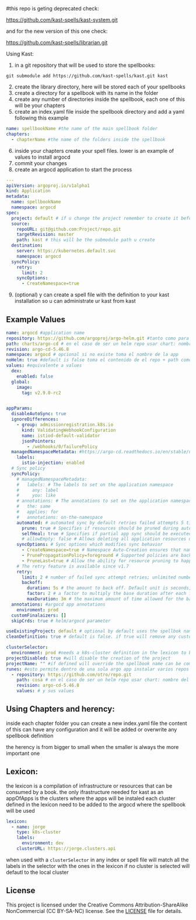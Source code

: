 #this repo is geting deprecated check:

https://github.com/kast-spells/kast-system.git

and for the new version of this one check:

https://github.com/kast-spells/librarian.git


Using Kast:
1) in a git repository that will be used to store the spellbooks:

`git submodule add https://github.com/kast-spells/kast.git kast`

2) create the library directory, here will be stored each of your spellbooks
3) create a directory for a spellbook with its name in the folder
4) create any number of directories inside the spellbook, each one of this will be your chapters
5) create an index.yaml file inside the spellbook directory and add a yaml following this example
```yaml
name: spellbookName #the name of the main spellbook folder
chapters:
  - chapterName #the name of the folders inside the spellbook
```
6) inside your chapters create your spell files. lower is an example of values to install argocd
7) commit your changes
8) create an argocd application to start the process
```yaml
---
apiVersion: argoproj.io/v1alpha1
kind: Application
metadata:
  name: spellbookName
  namespace: argocd
spec:
  project: default # if u change the project remember to create it before
  source:
    repoURL: git@github.com:Project/repo.git
    targetRevision: master
    path: kast # this will be the submodule path u create 
  destination:
    server: https://kubernetes.default.svc
    namespace: argocd
  syncPolicy:
    retry:
      limit: 2
    syncOptions:
      - CreateNamespace=true
```
9) (optional) y can create a spell file with the definition to your kast installation so u can administrate ur kast from kast

## Example Values

```yaml
name: argocd #application name
repository: https://github.com/argoproj/argo-helm.git #tanto como para git como para helm
path: charts/argo-cd # en el caso de ser un helm repo usar chart: nombre del chart
revision: argo-cd-5.46.8
namespace: argocd # opcional si no existe toma el nombre de la app
noHelm: true #default is false toma el contenido de el repo + path como solo archivos yaml y aplica en argo
values: #equivalente a values 
  dex:
    enabled: false
  global:
    image:
      tag: v2.9.0-rc2


appParams:
  disableAutoSync: true
  ignoreDifferences:
    - group: admissionregistration.k8s.io
      kind: ValidatingWebhookConfiguration
      name: istiod-default-validator
      jsonPointers:
        - /webhooks/0/failurePolicy
  managedNamespaceMetadata: #https://argo-cd.readthedocs.io/en/stable/user-guide/sync-options/#namespace-metadata
    labels:
      istio-injection: enabled
  # Sync policy
  syncPolicy:
    # managedNamespaceMetadata:
    #   labels: # The labels to set on the application namespace
    #     any: label
    #     you: like
    # annotations: # The annotations to set on the application namespace
    #   the: same
    #   applies: for
    #   annotations: on-the-namespace
    automated: # automated sync by default retries failed attempts 5 times with following delays between attempts ( 5s, 10s, 20s, 40s, 80s ); retry controlled using `retry` field.
      prune: true # Specifies if resources should be pruned during auto-syncing ( false by default ).
      selfHeal: true # Specifies if partial app sync should be executed when resources are changed only in target Kubernetes cluster and no git change detected ( false by default ).
      # allowEmpty: false # Allows deleting all application resources during automatic syncing ( false by default ).
    syncOptions: # Sync options which modifies sync behavior
      - CreateNamespace=true # Namespace Auto-Creation ensures that namespace specified as the application destination exists in the destination cluster.
      - PrunePropagationPolicy=foreground # Supported policies are background, foreground and orphan.
      - PruneLast=true # Allow the ability for resource pruning to happen as a final, implicit wave of a sync operation
    # The retry feature is available since v1.7
    retry:
      limit: 2 # number of failed sync attempt retries; unlimited number of attempts if less than 0
      backoff:
        duration: 5s # the amount to back off. Default unit is seconds, but could also be a duration (e.g. "2m", "1h")
        factor: 2 # a factor to multiply the base duration after each failed retry
        maxDuration: 3m # the maximum amount of time allowed for the backoff strategy
  annotations: #argocd app annotations
    enviroment: prod
  customFinalaizers: []
  skipCrds: true # helm/argocd parameter

useExistingProject: default # optional by default uses the spellbok name
cleanDefinition: true # default is false. if true will remove any custom data added to the value conten of the helm for using in case of hard defined helm charts

clusterSelector:
  environment: prod #needs a k8s-cluster definition in the lexicon to be used
projectDisabled: true #will disable the creation of the project
projectName: "" #if defined will override the spellbook name can be combined with projectDisabled
runes: #esto permite dentro de una sola argo app instalar varios repos dfe helm o no se puede usar para dependencias o plugins de cosas ej istio como todo un set
  - repository: https://github.com/otro/repo.git
    path: cosa # en el caso de ser un helm repo usar chart: nombre del chart
    revision: argo-cd-5.46.8
    values: # y sus values

```
## Using Chapters and herency: 

inside each chapter folder you can create a new index.yaml file the content of this can have any configuration and it will be added or overwrite any spellbook definition

the herency is from bigger to small when the smaller is always the more important one


## Lexicon:
the lexicon is a compilation of infrastructure or resources that can be consumed by a book.
the only ifrastructure needed for kast as an appOfApps is the clusters where the apps will be instaled
each cluster defined in the lexicon need to be added to the argocd where the spellbook will be used
```yaml
lexicon:
  - name: jorge
    type: k8s-cluster
    labels:
      environment: dev
    clusterURL: https://jorge.clusters.api
```
when used with a `clusterSelector` in any index or spell file will match all the labels in the selector with the ones in the lexicon if no cluster is selected will defautl to the local cluster



## License

This project is licensed under the Creative Commons Attribution-ShareAlike NonCommercial (CC BY-SA-NC) license. See the [LICENSE](LICENSE) file for details.

